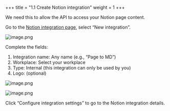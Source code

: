 +++
title = "1.1 Create Notion integration"
weight = 1
+++


We need this to allow the API to access your Notion page content.


Go to the [Notion integration page](https://www.notion.so/profile/integrations), select “New integration”.


![image.png](/images/002-ii-level-1-notion-to-md-fix/001-1-setup-notion-integration/4-757131-image.png)


Complete the fields:

1. Integration name: Any name (e.g., “Page to MD”)
2. Workplace: Select your workplace
3. Type: Internal (this integration can only be used by you)
4. Logo: (optional)

![image.png](/images/002-ii-level-1-notion-to-md-fix/001-1-setup-notion-integration/4-823103-image.png)


![image.png](/images/002-ii-level-1-notion-to-md-fix/001-1-setup-notion-integration/4-545963-image.png)


Click “Configure integration settings” to go to the Notion integration details.



